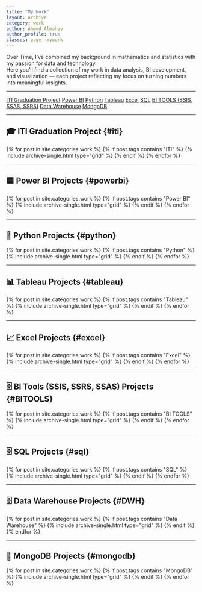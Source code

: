 ```yaml
---
title: "My Work"
layout: archive
category: work
author: Ahmed Almahey
author_profile: true
classes: page--mywork
---
```


Over Time, I’ve combined my background in mathematics and statistics with my passion for data and technology.  
Here you’ll find a collection of my work in data analysis, BI development, and visualization — each project reflecting my focus on turning numbers into meaningful insights.

---

<div class="tags-navigation">
 <a href="#iti" class="tag-btn">ITI Graduation Project</a>
  <a href="#powerbi" class="tag-btn">Power BI</a>
  <a href="#python" class="tag-btn">Python</a>
  <a href="#tableau" class="tag-btn">Tableau</a>
  <a href="#excel" class="tag-btn">Excel</a>
  <a href="#sql" class="tag-btn">SQL</a>
   <a href="#BITOOLS" class="tag-btn">BI TOOLS (SSIS, SSAS, SSRS)</a>
  <a href="#DWH" class="tag-btn">Data Warehouse</a>
  <a href="#mongodb" class="tag-btn">MongoDB</a>
</div>

---

## 🎓 ITI Graduation Project {#iti}
<div class="entries-grid entries-grid--mywork">
  {% for post in site.categories.work %}
    {% if post.tags contains "ITI" %}
      {% include archive-single.html type="grid" %}
    {% endif %}
  {% endfor %}
</div>

---

## 🟦 Power BI Projects {#powerbi}
<div class="entries-grid entries-grid--mywork">
  {% for post in site.categories.work %}
    {% if post.tags contains "Power BI" %}
      {% include archive-single.html type="grid" %}
    {% endif %}
  {% endfor %}
</div>

---

## 🐍 Python Projects {#python}
<div class="entries-grid entries-grid--mywork">
  {% for post in site.categories.work %}
    {% if post.tags contains "Python" %}
      {% include archive-single.html type="grid" %}
    {% endif %}
  {% endfor %}
</div>

---

## 📊 Tableau Projects {#tableau}
<div class="entries-grid entries-grid--mywork">
  {% for post in site.categories.work %}
    {% if post.tags contains "Tableau" %}
      {% include archive-single.html type="grid" %}
    {% endif %}
  {% endfor %}
</div>

---

## 📈 Excel Projects {#excel}
<div class="entries-grid entries-grid--mywork">
  {% for post in site.categories.work %}
    {% if post.tags contains "Excel" %}
      {% include archive-single.html type="grid" %}
    {% endif %}
  {% endfor %}
</div>

---

## 🗄️ BI Tools (SSIS, SSRS, SSAS) Projects {#BITOOLS}
<div class="entries-grid entries-grid--mywork">
  {% for post in site.categories.work %}
    {% if post.tags contains "BI TOOLS" %}
      {% include archive-single.html type="grid" %}
    {% endif %}
  {% endfor %}
</div>

---

## 🗄️ SQL Projects {#sql}
<div class="entries-grid entries-grid--mywork">
  {% for post in site.categories.work %}
    {% if post.tags contains "SQL" %}
      {% include archive-single.html type="grid" %}
    {% endif %}
  {% endfor %}
</div>

---
## 🗄️ Data Warehouse Projects {#DWH}
<div class="entries-grid entries-grid--mywork">
  {% for post in site.categories.work %}
    {% if post.tags contains "Data Warehouse" %}
      {% include archive-single.html type="grid" %}
    {% endif %}
  {% endfor %}
</div>

---


## 🍃 MongoDB Projects {#mongodb}
<div class="entries-grid entries-grid--mywork">
  {% for post in site.categories.work %}
    {% if post.tags contains "MongoDB" %}
      {% include archive-single.html type="grid" %}
    {% endif %}
  {% endfor %}
</div>

